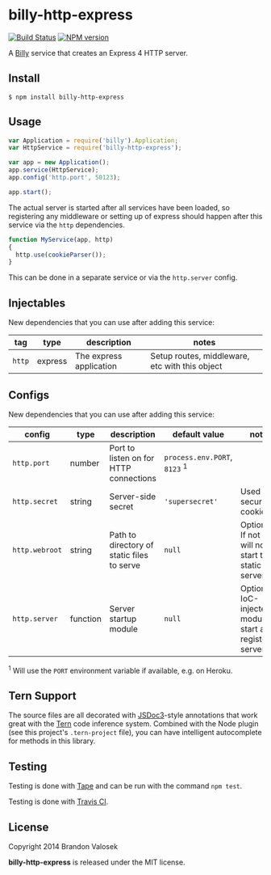 # billy-http-express

[![Build Status](https://travis-ci.org/bvalosek/billy-http-express.png?branch=master)](https://travis-ci.org/bvalosek/billy-http-express)
[![NPM version](https://badge.fury.io/js/billy-http-express.png)](http://badge.fury.io/js/billy-http-express)

A [Billy](https://github.com/bvalosek/billy) service that creates an
Express 4 HTTP server.

## Install

```
$ npm install billy-http-express
```

## Usage

```javascript
var Application = require('billy').Application;
var HttpService = require('billy-http-express');

var app = new Application();
app.service(HttpService);
app.config('http.port', 50123);

app.start();
```

The actual server is started after all services have been loaded, so
registering any middleware or setting up of express should happen after this
service via the `http` dependencies.

```javascript
function MyService(app, http)
{
  http.use(cookieParser());
}
```

This can be done in a separate service or via the `http.server` config.

## Injectables

New dependencies that you can use after adding this service:

 tag | type |description | notes
-----|------|------------|-------
`http` | express | The express application | Setup routes, middleware, etc with this object

## Configs

New dependencies that you can use after adding this service:

 config | type | description | default value | notes
--------|------|-------------|---------------|------
 `http.port` | number | Port to listen on for HTTP connections | `process.env.PORT`, `8123` <sup>1</sup> |
 `http.secret` | string | Server-side secret | `'supersecret'` | Used for securing cookies.
 `http.webroot` | string | Path to directory of static files to serve | `null` | Optional. If not set, will not start the static server.
 `http.server` | function | Server startup module | `null` | Optional IoC-injected module to start after registering server.

<sup>1</sup> Will use the `PORT` environment variable if available, e.g. on Heroku.

## Tern Support

The source files are all decorated with [JSDoc3](http://usejsdoc.org/)-style
annotations that work great with the [Tern](http://ternjs.net/) code inference
system. Combined with the Node plugin (see this project's `.tern-project`
file), you can have intelligent autocomplete for methods in this library.

## Testing

Testing is done with [Tape](http://github.com/substack/tape) and can be run
with the command `npm test`.

Testing is done with [Travis CI](https://travis-ci.org/bvalosek/billy-http-express).

## License
Copyright 2014 Brandon Valosek

**billy-http-express** is released under the MIT license.

